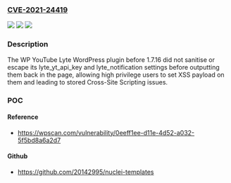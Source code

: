 ### [CVE-2021-24419](https://cve.mitre.org/cgi-bin/cvename.cgi?name=CVE-2021-24419)
![](https://img.shields.io/static/v1?label=Product&message=WP%20YouTube%20Lyte&color=blue)
![](https://img.shields.io/static/v1?label=Version&message=1.7.16%3C%201.7.16%20&color=brighgreen)
![](https://img.shields.io/static/v1?label=Vulnerability&message=CWE-79%20Cross-site%20Scripting%20(XSS)&color=brighgreen)

### Description

The WP YouTube Lyte WordPress plugin before 1.7.16 did not sanitise or escape its lyte_yt_api_key and lyte_notification settings before outputting them back in the page, allowing high privilege users to set XSS payload on them and leading to stored Cross-Site Scripting issues.

### POC

#### Reference
- https://wpscan.com/vulnerability/0eeff1ee-d11e-4d52-a032-5f5bd8a6a2d7

#### Github
- https://github.com/20142995/nuclei-templates

